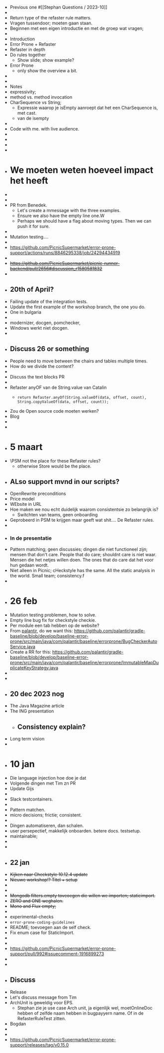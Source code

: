 - Previous one #[[Stephan Questions / 2023-10]]
-
- Return type of the refaster rule matters.
- Vragen tussendoor; moeten gaan staan.
- Beginnen met een eigen introductie en met de groep wat vragen;
-
- Introduction
- Error Prone + Refaster
- Refaster in depth
- Do rules together
	- Show slide; show example?
- Error Prone
	- only show the overview a bit.
-
-
- Notes
- expressivity;
- method vs. method invocation
- CharSequence vs String;
	- Expressie waarop je isEmpty aanroept dat het een CharSequence is, met cast.
	- van de isempty
-
- Code with me. with live audience.
-
-
-
-
- # We moeten weten hoeveel impact het heeft
-
-
- PR from Benedek.
	- Let's create a mmessage with the three examples.
	- Ensure we also have the empty line one.W
	- Perhaps we should have a flag about moving types. Then we can push it for sure.
-
- Mutation testing....
-
- https://github.com/PicnicSupermarket/error-prone-support/actions/runs/8846295338/job/24294434919
-
- ~~https://github.com/PicnicSupermarket/picnic-runner-backend/pull/2656#discussion_r1580581832~~
-
- ## 20th of April?
- Failing update of the integration tests.
- Update the first example of the workshop branch, the one you do.
- One in bulgaria
-
- modernizer, docgen, pomchecker,
- Windows werkt niet docgen.
-
- ## Discuss 26 or something
- People need to move between the chairs and tables multiple times.
- How do we divide the content?
-
- Discuss the text blocks PR
-
- Refaster anyOF van de String.value van Catalin
	- ```
	  return Refaster.anyOf(String.valueOf(data, offset, count), String.copyValueOf(data, offset, count));
	  ```
- Zou de Open source code moeten werken?
- Blog
-
-
- # 5 maart
- \PSM not the place for these Refaster rules?
	- otherwise Store would be the place.
- ALso support mvnd in our scripts?
	-
- OpenRewrite preconditions
- Price model
- WEbsite in URL
- Hoe maken we nou echt duidelijk waarom consistentsie zo belangrijk is?
	- Switchten van teams, geen onboarding
- Geprobeerd in PSM te krijgen maar geeft wat shit.... De Refaster rules.
-
- ### In de presentatie
- Pattern matching; geen discussies; dingen die niet functioneel zijn; mensen that don't care. People that do care; shouldnt care is niet waar. Mensen die het netjes willen doen. The ones that do care dat het voor hun gedaan wordt.
- Niet alleen in Picnic; cHeckstyle has the same. All the static analysis in the world. Small team; consistency.f
-
- # 26 feb
- Mutation testing problemen, how to solve.
- Empty line bug fix for checkstyle checkie.
- Per module een tab hebben op de website?
- From [palantir](https://github.com/palantir/gradle-baseline/blob/develop/baseline-error-prone/src/main/java/com/palantir/baseline/errorprone/BugCheckerAutoService.java), do we want this: https://github.com/palantir/gradle-baseline/blob/develop/baseline-error-prone/src/main/java/com/palantir/baseline/errorprone/BugCheckerAutoService.java
- Create a RR for this: https://github.com/palantir/gradle-baseline/blob/develop/baseline-error-prone/src/main/java/com/palantir/baseline/errorprone/ImmutableMapDuplicateKeyStrategy.java
-
-
- ## 20 dec 2023 nog
- The Java Magazine article
- The ING presentation
	- Consistency explain?
		-
- Long term vision
-
- # 10 jan
- Die language injection hoe doe je dat
- Volgende dingen met Tim zn PR
- Update Gijs
-
- Slack testcontainers.
-
- Pattern matchen.
- micro decisions; frictie; consistent.
-
- Dingen automatiseren, dan schalen.
- user persepectief, makkelijk onboarden. betere docs. testsetup.
- maintainable;
-
-
- ## 22 jan
- ~~Kijken naar Checkstyle 10.12.4 update~~
- ~~Nieuwe workshop!? Titel + setup~~
-
-
- ~~Mongodb filters.empty toveoegen die willen we importen; staticimport.~~
- ~~ZERO and ONE weghalen.~~
- ~~Mono and Flux empty;~~
-
- experimental-checks
- `error-prone-coding-guidelines`
- README; toevoegen aan de self check.
- Fix enum case for StaticImport.
-
-
- https://github.com/PicnicSupermarket/error-prone-support/pull/992#issuecomment-1916899273
-
-
- ## Discuss
- Release
- Let's discuss message from Tim
- ArchUnit is geweldig voor EPS.
	- Stephan zie je use case Arch unit, ja eigenlijk wel, moetOnlineDoc hebben of zelfde naam hebben in bugpayyern name. Of in de RefasterRuleTest zitten.
- Bogdan
-
-
- https://github.com/PicnicSupermarket/error-prone-support/releases/tag/v0.15.0